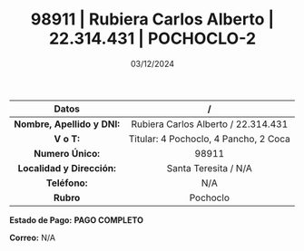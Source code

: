 ﻿---
title: 98911 | Rubiera Carlos Alberto | 22.314.431 | POCHOCLO-2
date: 03/12/2024
draft: false
tags: ['santa-teresita', 'titular', 'pochoclo']
---

|          **Datos**          |  /  |
|:---------------------------:|:---:|
| **Nombre, Apellido y DNI:** | Rubiera Carlos Alberto / 22.314.431 |
|          **V o T:**         | Titular: 4 Pochoclo, 4 Pancho, 2 Coca |
|      **Numero Único:**      | 98911 |
|  **Localidad y Dirección:** | Santa Teresita / N/A |
|        **Teléfono:**        | N/A |
|          **Rubro**          | Pochoclo |

**Estado de Pago:** **PAGO COMPLETO**

**Correo:** N/A
